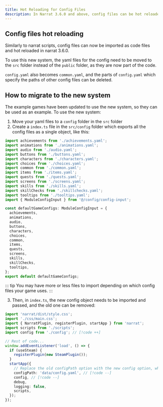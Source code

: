 ```yaml
---
title: Hot Reloading for Config Files
description: In Narrat 3.6.0 and above, config files can be hot reloaded, allowing to make changes in real-time
---
```


## Config files hot reloading

Similarly to narrat scripts, config files can now be imported as code files and hot reloaded in narrat 3.6.0.

To use this new system, the yaml files for the config need to be moved to the `src` folder instead of the `public` folder, as they are now part of the code.

`config.yaml` also becomes `common.yaml`, and the parts of `config.yaml` which specify the paths of other config files can be deleted.

## How to migrate to the new system

The example games have been updated to use the new system, so they can be used as an example. To use the new system:

1. Move your yaml files to a `config` folder in the `src` folder
2. Create a `index.ts` file in the `src/config` folder which exports all the config files as a single object, like this:

```ts
import achievements from './achievements.yaml';
import animations from './animations.yaml';
import audio from './audio.yaml';
import buttons from './buttons.yaml';
import characters from './characters.yaml';
import choices from './choices.yaml';
import common from './common.yaml';
import items from './items.yaml';
import quests from './quests.yaml';
import screens from './screens.yaml';
import skills from './skills.yaml';
import skillChecks from './skillchecks.yaml';
import tooltips from './tooltips.yaml';
import { ModuleConfigInput } from '@/config/config-input';

const defaultGameConfigs: ModuleConfigInput = {
  achievements,
  animations,
  audio,
  buttons,
  characters,
  choices,
  common,
  items,
  quests,
  screens,
  skills,
  skillChecks,
  tooltips,
};
export default defaultGameConfigs;
```

::: tip
You may have more or less files to import depending on which config files your game uses.
:::

3. Then, in `index.ts`, the new config object needs to be imported and passed, and the old one can be removed:

```ts
import 'narrat/dist/style.css';
import './css/main.css';
import { NarratPlugin, registerPlugin, startApp } from 'narrat';
import scripts from './scripts';
import config from './config'; // [!code ++]

// Rest of code...
window.addEventListener('load', () => {
  if (useSteam) {
    registerPlugin(new SteamPlugin());
  }
  startApp({
    // Replace the old configPath option with the new config option, which takes the config object.
    configPath: 'data/config.yaml', // [!code --]
    config, // [!code --]
    debug,
    logging: false,
    scripts,
  });
});
```
